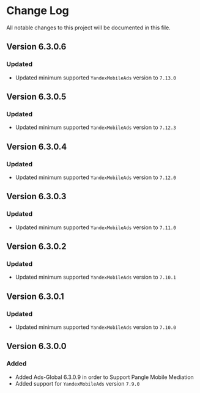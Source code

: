 # Change Log

All notable changes to this project will be documented in this file.

## Version 6.3.0.6

### Updated

- Updated minimum supported `YandexMobileAds` version to `7.13.0`

## Version 6.3.0.5

### Updated

- Updated minimum supported `YandexMobileAds` version to `7.12.3`

## Version 6.3.0.4

### Updated

- Updated minimum supported `YandexMobileAds` version to `7.12.0`

## Version 6.3.0.3

### Updated

- Updated minimum supported `YandexMobileAds` version to `7.11.0`

## Version 6.3.0.2

### Updated

- Updated minimum supported `YandexMobileAds` version to `7.10.1`

## Version 6.3.0.1

### Updated

- Updated minimum supported `YandexMobileAds` version to `7.10.0`

## Version 6.3.0.0

### Added

- Added Ads-Global 6.3.0.9 in order to Support Pangle Mobile Mediation
- Added support for `YandexMobileAds` version `7.9.0`
